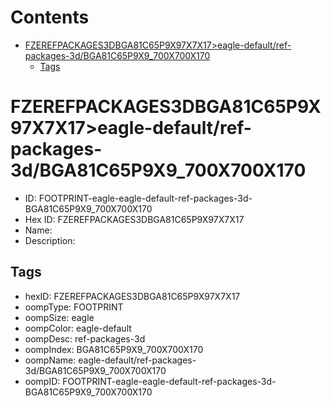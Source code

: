 



Contents
========

* [FZEREFPACKAGES3DBGA81C65P9X97X7X17>eagle-default/ref-packages-3d/BGA81C65P9X9_700X700X170](#fzerefpackages3dbga81c65p9x97x7x17eagle-defaultref-packages-3dbga81c65p9x9_700x700x170)
	* [Tags](#tags)

# FZEREFPACKAGES3DBGA81C65P9X97X7X17>eagle-default/ref-packages-3d/BGA81C65P9X9_700X700X170

- ID: FOOTPRINT-eagle-eagle-default-ref-packages-3d-BGA81C65P9X9_700X700X170
- Hex ID: FZEREFPACKAGES3DBGA81C65P9X97X7X17
- Name: 
- Description: 

## Tags

- hexID: FZEREFPACKAGES3DBGA81C65P9X97X7X17
- oompType: FOOTPRINT
- oompSize: eagle
- oompColor: eagle-default
- oompDesc: ref-packages-3d
- oompIndex: BGA81C65P9X9_700X700X170
- oompName: eagle-default/ref-packages-3d/BGA81C65P9X9_700X700X170
- oompID: FOOTPRINT-eagle-eagle-default-ref-packages-3d-BGA81C65P9X9_700X700X170

